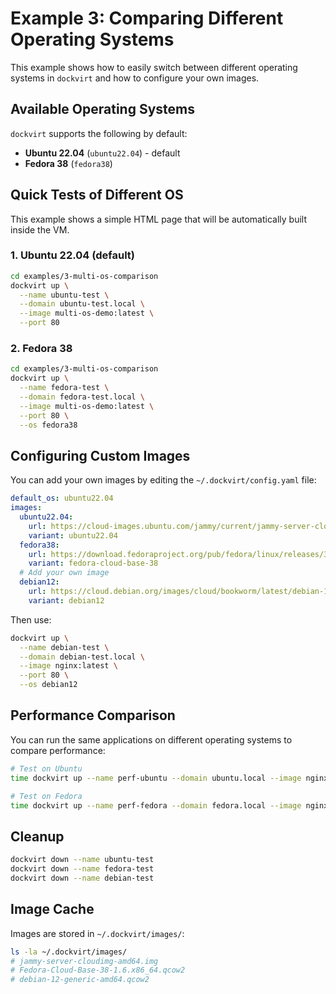 # Example 3: Comparing Different Operating Systems

This example shows how to easily switch between different operating systems in `dockvirt` and how to configure your own images.

## Available Operating Systems

`dockvirt` supports the following by default:

- **Ubuntu 22.04** (`ubuntu22.04`) - default
- **Fedora 38** (`fedora38`)

## Quick Tests of Different OS

This example shows a simple HTML page that will be automatically built inside the VM.

### 1. Ubuntu 22.04 (default)

```bash
cd examples/3-multi-os-comparison
dockvirt up \
  --name ubuntu-test \
  --domain ubuntu-test.local \
  --image multi-os-demo:latest \
  --port 80
```

### 2. Fedora 38

```bash
cd examples/3-multi-os-comparison
dockvirt up \
  --name fedora-test \
  --domain fedora-test.local \
  --image multi-os-demo:latest \
  --port 80 \
  --os fedora38
```

## Configuring Custom Images

You can add your own images by editing the `~/.dockvirt/config.yaml` file:

```yaml
default_os: ubuntu22.04
images:
  ubuntu22.04:
    url: https://cloud-images.ubuntu.com/jammy/current/jammy-server-cloudimg-amd64.img
    variant: ubuntu22.04
  fedora38:
    url: https://download.fedoraproject.org/pub/fedora/linux/releases/38/Cloud/x86_64/images/Fedora-Cloud-Base-38-1.6.x86_64.qcow2
    variant: fedora-cloud-base-38
  # Add your own image
  debian12:
    url: https://cloud.debian.org/images/cloud/bookworm/latest/debian-12-generic-amd64.qcow2
    variant: debian12
```

Then use:
```bash
dockvirt up \
  --name debian-test \
  --domain debian-test.local \
  --image nginx:latest \
  --port 80 \
  --os debian12
```

## Performance Comparison

You can run the same applications on different operating systems to compare performance:

```bash
# Test on Ubuntu
time dockvirt up --name perf-ubuntu --domain ubuntu.local --image nginx:latest --port 80

# Test on Fedora  
time dockvirt up --name perf-fedora --domain fedora.local --image nginx:latest --port 80 --os fedora38
```

## Cleanup

```bash
dockvirt down --name ubuntu-test
dockvirt down --name fedora-test
dockvirt down --name debian-test
```

## Image Cache

Images are stored in `~/.dockvirt/images/`:
```bash
ls -la ~/.dockvirt/images/
# jammy-server-cloudimg-amd64.img
# Fedora-Cloud-Base-38-1.6.x86_64.qcow2
# debian-12-generic-amd64.qcow2
```
